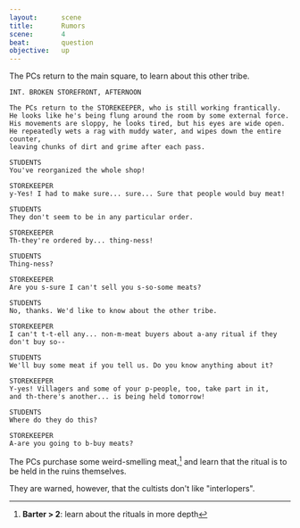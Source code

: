 ```yaml
---
layout:      scene
title:       Rumors
scene:       4
beat:        question
objective:   up
---
```


The PCs return to the main square, to learn about this other tribe.

~~~
INT. BROKEN STOREFRONT, AFTERNOON

The PCs return to the STOREKEEPER, who is still working frantically.
He looks like he's being flung around the room by some external force.
His movements are sloppy, he looks tired, but his eyes are wide open.
He repeatedly wets a rag with muddy water, and wipes down the entire counter,
leaving chunks of dirt and grime after each pass.

STUDENTS
You've reorganized the whole shop!

STOREKEEPER
y-Yes! I had to make sure... sure... Sure that people would buy meat!

STUDENTS
They don't seem to be in any particular order.

STOREKEEPER
Th-they're ordered by... thing-ness!

STUDENTS
Thing-ness?

STOREKEEPER
Are you s-sure I can't sell you s-so-some meats?

STUDENTS
No, thanks. We'd like to know about the other tribe.

STOREKEEPER
I can't t-t-ell any... non-m-meat buyers about a-any ritual if they don't buy so--

STUDENTS
We'll buy some meat if you tell us. Do you know anything about it?

STOREKEEPER
Y-yes! Villagers and some of your p-people, too, take part in it,
and th-there's another... is being held tomorrow!

STUDENTS
Where do they do this?

STOREKEEPER
A-are you going to b-buy meats?
~~~


The PCs purchase some weird-smelling meat,[^barter]
and learn that the ritual is to be held in the ruins themselves.

They are warned, however, that the cultists don't like "interlopers".

[^barter]: **Barter > 2**: learn about the rituals in more depth



























